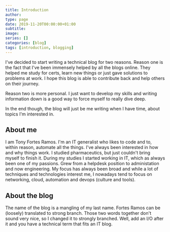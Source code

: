 ```yaml
---
title: Introduction
author:
type: page
date: 2019-11-20T00:00:00+01:00
subtitle:
image:
series: []
categories: [blog]
tags: [introduction, blogging]
---
```


I've decided to start writing a technical blog for two reasons. Reason one is the fact that I've been immensely helped by all the blogs online. They helped me study for certs, learn new things or just gave solutions to problems at work. I hope this blog is able to contribute back and help others on their journey.

Reason two is more personal. I just want to develop my skills and writing information down is a good way to force myself to really dive deep.

In the end though, the blog will just be me writing when I have time, about topics I'm interested in. 

## About me

I am Tony Fortes Ramos. I'm an IT generalist who likes to code and to, within reason, automate all the things. I've always been interested in how and why things work. I studied pharmaceutics, but just couldn't bring myself to finish it. During my studies I started working in IT, which as always been one of my passions. Grew from  a helpdesk position to administation and now engineering. My focus has always been broad and while a lot of techniques and technologies interest me, I nowadays tend to focus on networking, cloud, automation and devops (culture and tools).

## About the blog

The name of the blog is a mangling of my last name. Fortes Ramos can be (loosely) translated to strong branch. Those two words together don't sound very nice, so I changed it to strongly branched. Well, add an I/O after it and you have a technical term that fits an IT blog.
